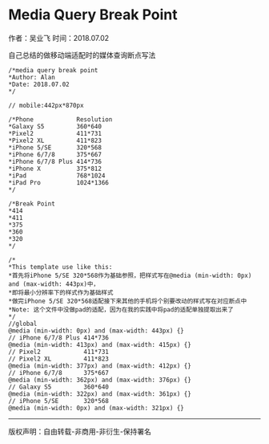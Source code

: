 # Media Query Break Point
作者：吴业飞
时间：2018.07.02

自己总结的做移动端适配时的媒体查询断点写法  

	
	/*media query break point
	*Author: Alan
	*Date: 2018.07.02
	*/
	
	// mobile:442px*870px
	
	/*Phone            Resolution
	*Galaxy S5         360*640
	*Pixel2            411*731
	*Pixel2 XL         411*823
	*iPhone 5/SE       320*568
	*iPhone 6/7/8      375*667
	*iPhone 6/7/8 Plus 414*736
	*iPhone X          375*812
	*iPad              768*1024
	*iPad Pro          1024*1366
	*/
	
	/*Break Point
	*414
	*411
	*375
	*360
	*320
	*/
	
	/*
	*This template use like this:
	*首先将iPhone 5/SE 320*568作为基础参照，把样式写在@media (min-width: 0px) and (max-width: 443px)中，
	*即将最小分辨率下的样式作为基础样式
	*做完iPhone 5/SE 320*568适配接下来其他的手机将个别要改动的样式写在对应断点中
	*Note: 这个文件中没做pad的适配，因为在我的实践中将pad的适配单独提取出来了
	*/
	//global
	@media (min-width: 0px) and (max-width: 443px) {}
	// iPhone 6/7/8 Plus 414*736
	@media (min-width: 413px) and (max-width: 415px) {}
	// Pixel2            411*731
	// Pixel2 XL         411*823
	@media (min-width: 377px) and (max-width: 412px) {}
	// iPhone 6/7/8      375*667
	@media (min-width: 362px) and (max-width: 376px) {}
	// Galaxy S5         360*640
	@media (min-width: 322px) and (max-width: 361px) {}
	// iPhone 5/SE       320*568
	@media (min-width: 0px) and (max-width: 321px) {}
	
	
	



---

版权声明：自由转载-非商用-非衍生-保持署名

